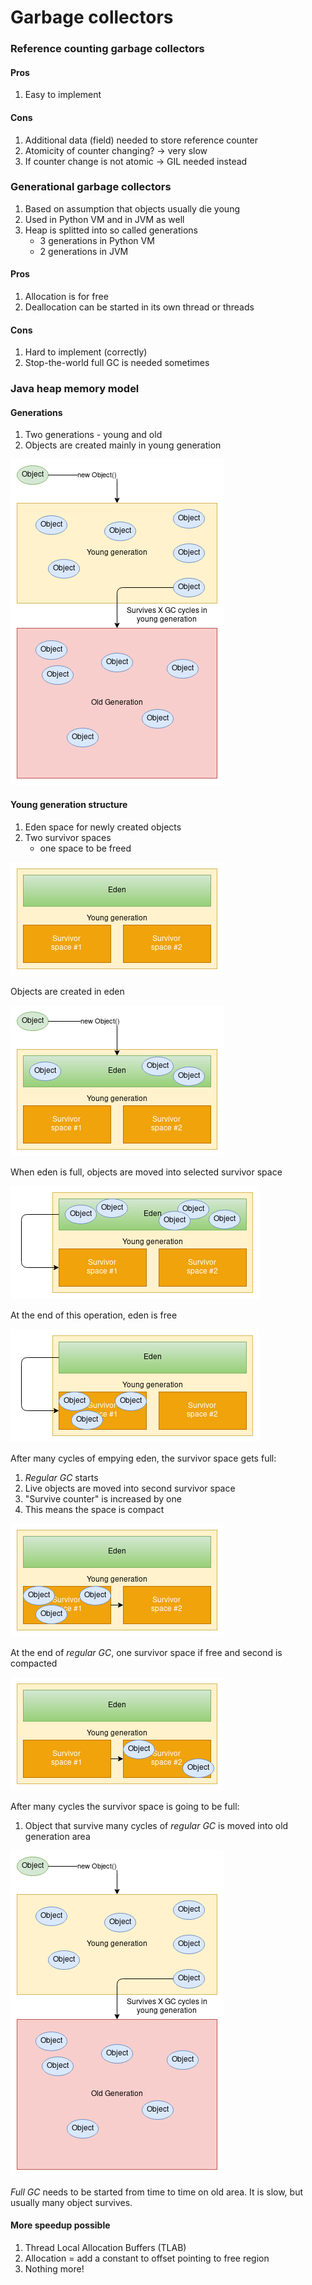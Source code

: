 # Garbage collectors

### Reference counting garbage collectors

#### Pros

1. Easy to implement

#### Cons

1. Additional data (field) needed to store reference counter
1. Atomicity of counter changing? -> very slow
1. If counter change is not atomic -> GIL needed instead

### Generational garbage collectors

1. Based on assumption that objects usually die young
1. Used in Python VM and in JVM as well
1. Heap is splitted into so called generations
    * 3 generations in Python VM
    * 2 generations in JVM

#### Pros

1. Allocation is for free
1. Deallocation can be started in its own thread or threads

#### Cons

1. Hard to implement (correctly)
1. Stop-the-world full GC is needed sometimes

### Java heap memory model

#### Generations

1. Two generations - young and old
1. Objects are created mainly in young generation

![Young and old generations](images/GC1.png)

#### Young generation structure

1. Eden space for newly created objects
1. Two survivor spaces
    * one space to be freed

![young generation](images/GC2.png)

Objects are created in eden

![young generation](images/GC3.png)

When eden is full, objects are moved into selected survivor space

![young generation](images/GC4.png)

At the end of this operation, eden is free

![young generation](images/GC5.png)

After many cycles of empying eden, the survivor space gets full:
1. *Regular GC* starts
1. Live objects are moved into second survivor space
1. "Survive counter" is increased by one
1. This means the space is compact

![young generation](images/GC6.png)

At the end of *regular GC*, one survivor space if free and second is compacted

![young generation](images/GC7.png)

After many cycles the survivor space is going to be full:
1. Object that survive many cycles of *regular GC* is moved into old generation area

![Young and old generations](images/GC1.png)

*Full GC* needs to be started from time to time on old area. It is slow, but usually
many object survives.

#### More speedup possible

1. Thread Local Allocation Buffers (TLAB)
1. Allocation = add a constant to offset pointing to free region
1. Nothing more!
